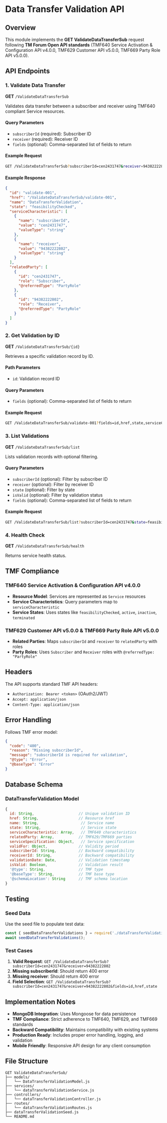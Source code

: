 # Data Transfer Validation API

## Overview

This module implements the **GET ValidateDataTransferSub** request following **TM Forum Open API standards** (TMF640 Service Activation & Configuration API v4.0.0, TMF629 Customer API v5.0.0, TMF669 Party Role API v5.0.0).

## API Endpoints

### 1. Validate Data Transfer
**GET** `/ValidateDataTransferSub`

Validates data transfer between a subscriber and receiver using TMF640 compliant Service resources.

#### Query Parameters
- `subscriberId` (required): Subscriber ID
- `receiver` (required): Receiver ID  
- `fields` (optional): Comma-separated list of fields to return

#### Example Request
```bash
GET /ValidateDataTransferSub?subscriberId=cen2431747&receiver=94382222802
```

#### Example Response
```json
{
  "id": "validate-001",
  "href": "/ValidateDataTransferSub/validate-001",
  "name": "DataTransferValidation",
  "state": "feasibilityChecked",
  "serviceCharacteristic": [
    {
      "name": "subscriberId",
      "value": "cen2431747",
      "valueType": "string"
    },
    {
      "name": "receiver",
      "value": "94382222802",
      "valueType": "string"
    }
  ],
  "relatedParty": [
    {
      "id": "cen2431747",
      "role": "Subscriber",
      "@referredType": "PartyRole"
    },
    {
      "id": "94382222802",
      "role": "Receiver",
      "@referredType": "PartyRole"
    }
  ]
}
```

### 2. Get Validation by ID
**GET** `/ValidateDataTransferSub/{id}`

Retrieves a specific validation record by ID.

#### Path Parameters
- `id`: Validation record ID

#### Query Parameters
- `fields` (optional): Comma-separated list of fields to return

#### Example Request
```bash
GET /ValidateDataTransferSub/validate-001?fields=id,href,state,serviceCharacteristic
```

### 3. List Validations
**GET** `/ValidateDataTransferSub/list`

Lists validation records with optional filtering.

#### Query Parameters
- `subscriberId` (optional): Filter by subscriber ID
- `receiver` (optional): Filter by receiver ID
- `state` (optional): Filter by state
- `isValid` (optional): Filter by validation status
- `fields` (optional): Comma-separated list of fields to return

#### Example Request
```bash
GET /ValidateDataTransferSub/list?subscriberId=cen2431747&state=feasibilityChecked
```

### 4. Health Check
**GET** `/ValidateDataTransferSub/health`

Returns service health status.

## TMF Compliance

### TMF640 Service Activation & Configuration API v4.0.0
- **Resource Model**: Services are represented as `Service` resources
- **Service Characteristics**: Query parameters map to `serviceCharacteristic`
- **Service States**: Uses states like `feasibilityChecked`, `active`, `inactive`, `terminated`

### TMF629 Customer API v5.0.0 & TMF669 Party Role API v5.0.0
- **Related Parties**: Maps `subscriberId` and `receiver` to `relatedParty` with roles
- **Party Roles**: Uses `Subscriber` and `Receiver` roles with `@referredType: "PartyRole"`

## Headers

The API supports standard TMF API headers:
- `Authorization: Bearer <token>` (OAuth2/JWT)
- `Accept: application/json`
- `Content-Type: application/json`

## Error Handling

Follows TMF error model:

```json
{
  "code": "400",
  "reason": "Missing subscriberId",
  "message": "subscriberId is required for validation",
  "@type": "Error",
  "@baseType": "Error"
}
```

## Database Schema

### DataTransferValidation Model
```javascript
{
  id: String,                    // Unique validation ID
  href: String,                  // Resource href
  name: String,                   // Service name
  state: String,                  // Service state
  serviceCharacteristic: Array,   // TMF640 characteristics
  relatedParty: Array,           // TMF629/TMF669 parties
  serviceSpecification: Object,   // Service specification
  validFor: Object,              // Validity period
  subscriberId: String,          // Backward compatibility
  receiverId: String,            // Backward compatibility
  validationDate: Date,          // Validation timestamp
  isValid: Boolean,              // Validation result
  '@type': String,               // TMF type
  '@baseType': String,           // TMF base type
  '@schemaLocation': String      // TMF schema location
}
```

## Testing

### Seed Data
Use the seed file to populate test data:

```javascript
const { seedDataTransferValidations } = require('./dataTransferValidationSeed');
await seedDataTransferValidations();
```

### Test Cases
1. **Valid Request**: `GET /ValidateDataTransferSub?subscriberId=cen2431747&receiver=94382222802`
2. **Missing subscriberId**: Should return 400 error
3. **Missing receiver**: Should return 400 error
4. **Field Selection**: `GET /ValidateDataTransferSub?subscriberId=cen2431747&receiver=94382222802&fields=id,href,state`

## Implementation Notes

- **MongoDB Integration**: Uses Mongoose for data persistence
- **TMF Compliance**: Strict adherence to TMF640, TMF629, and TMF669 standards
- **Backward Compatibility**: Maintains compatibility with existing systems
- **Production Ready**: Includes proper error handling, logging, and validation
- **Mobile Friendly**: Responsive API design for any client consumption

## File Structure

```
GET ValidateDataTransferSub/
├── models/
│   └── DataTransferValidationModel.js
├── services/
│   └── dataTransferValidationService.js
├── controllers/
│   └── dataTransferValidationController.js
├── routes/
│   └── dataTransferValidationRoutes.js
├── dataTransferValidationSeed.js
└── README.md
```
